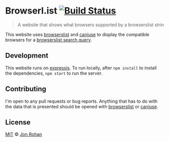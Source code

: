 # Browserl.ist [![Build Status](https://github.com/jonrohan/browserl.ist/workflows/Tests/badge.svg)](https://github.com/jonrohan/browserl.ist/actions?workflow=Tests)

> A website that shows what browsers supported by a browserslist strin

This website uses [browserslist][] and [caniuse][] to display the compatible browsers for a [browserslist search query](https://github.com/ai/browserslist#queries).

## Development

This website runs on [expressjs](https://expressjs.com/). To run locally, after `npm install` to install the dependencies, `npm start` to run the server.

## Contributing

I'm open to any pull requests or bug reports. Anything that has to do with the data that is presented should be opened with [browserslist][] or [caniuse][].

## License

[MIT](./LICENSE) &copy; [Jon Rohan](https://github.com/jonrohan)

[browserslist]: https://github.com/ai/browserslist
[caniuse]: https://github.com/Fyrd/caniuse
